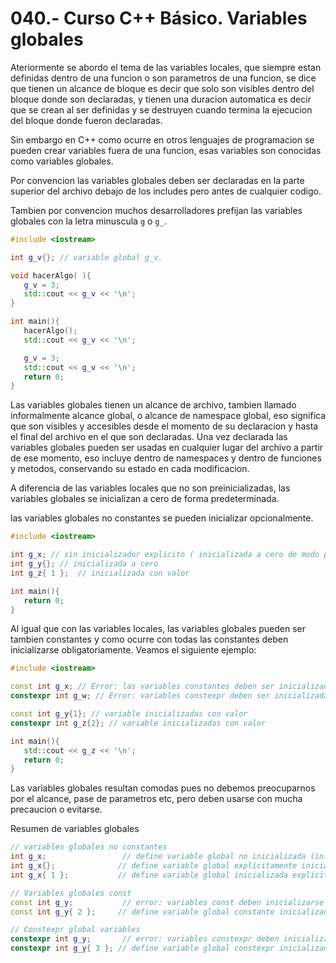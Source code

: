040.- Curso C++ Básico. Variables globales
===

Ateriormente se abordo el tema de las variables locales, que siempre estan definidas dentro de una funcion o son parametros de una funcion, se dice que tienen un alcance de bloque es decir que solo son visibles dentro del bloque donde son declaradas, y tienen una duracion automatica es decir que se crean al ser definidas y se destruyen cuando termina la ejecucion del bloque donde fueron declaradas.

Sin embargo en C++ como ocurre en otros lenguajes de programacion se pueden crear variables fuera de una funcion, esas variables son conocidas como variables globales. 

Por convencion las variables globales deben ser declaradas en la parte superior del archivo debajo de los includes pero antes de cualquier codigo.

Tambien por convencion muchos desarrolladores prefijan las variables globales con la letra minuscula `g` o `g_`.

```cpp
#include <iostream>

int g_v{}; // variable global g_v.

void hacerAlgo( ){
   g_v = 3;
   std::cout << g_v << '\n';
}

int main(){
   hacerAlgo();
   std::cout << g_v << '\n';

   g_v = 3;
   std::cout << g_v << '\n';
   return 0;
}
```

Las variables globales tienen un alcance de archivo, tambien llamado informalmente alcance global, o alcance de namespace global, eso significa que son visibles y accesibles desde el momento de su declaracion y hasta el final del archivo en el que son declaradas. Una vez declarada las variables globales pueden ser usadas en cualquier lugar del archivo a partir de ese momento, eso incluye dentro de namespaces y dentro de funciones y metodos, conservando su estado en cada modificacion. 

A diferencia de las variables locales que no son preinicializadas, las variables globales se inicializan a cero de forma predeterminada.

las variables globales no constantes se pueden inicializar opcionalmente.
```cpp
#include <iostream>

int g_x; // sin inicializador explicito ( inicializada a cero de modo predeterminado )
int g_y{}; // inicializada a cero
int g_z{ 1 };  // inicializada con valor

int main(){
   return 0;
}

```

Al igual que con las variables locales, las variables globales pueden ser tambien constantes y como ocurre con todas las constantes deben inicializarse obligatoriamente. Veamos el siguiente ejemplo:

```cpp
#include <iostream>

const int g_x; // Error: las variables constantes deben ser inicializadas
constexpr int g_w; // Error: variables constexpr deben ser inicializadas 

const int g_y{1}; // variable inicializadas con valor
constexpr int g_z{2}; // variable inicializadas con valor 

int main(){
   std::cout << g_z << '\n';
   return 0;      
}
```

Las variables globales resultan comodas pues no debemos preocuparnos por el alcance, pase de parametros etc, pero deben usarse con mucha precaucion o evitarse.

Resumen de variables globales
```cpp
// variables globales no constantes
int g_x;                 // define variable global no inicializada (inicializada a cero de modo predeterminado)
int g_x{};              // define variable global explícitamente inicializada a cero
int g_x{ 1 };           // define variable global inicializada explícitamente

// Variables globales const
const int g_y;           // error: variables const deben inicializarse
const int g_y{ 2 };     // define variable global constante inicializada

// Constexpr global variables
constexpr int g_y;       // error: variables constexpr deben inicializarse
constexpr int g_y{ 3 }; // define variable global constexpr inicializada

```
